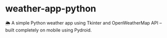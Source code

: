 # weather-app-python
🌦 A simple Python weather app using Tkinter and OpenWeatherMap API – built completely on mobile using Pydroid.
